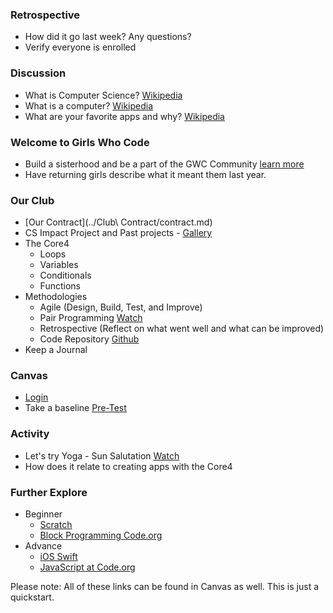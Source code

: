 ### Retrospective
* How did it go last week? Any questions?
* Verify everyone is enrolled

### Discussion
* What is Computer Science? [Wikipedia](https://en.wikipedia.org/wiki/Computer_science)
* What is a computer? [Wikipedia](https://en.wikipedia.org/wiki/Computer)
* What are your favorite apps and why? [Wikipedia](https://en.wikipedia.org/wiki/Computer_program)

### Welcome to Girls Who Code
* Build a sisterhood and be a part of the GWC Community [learn more](https://girlswhocode.com/)
* Have returning girls describe what it meant them last year.

### Our Club
* [Our Contract](../Club\ Contract/contract.md)
* CS Impact Project and Past projects - [Gallery](http://projects.girlswhocode.com/)
* The Core4
  * Loops
  * Variables
  * Conditionals
  * Functions
* Methodologies 
  * Agile (Design, Build, Test, and Improve)
  * Pair Programming [Watch](https://www.youtube.com/watch?v=vgkahOzFH2Q)
  * Retrospective (Reflect on what went well and what can be improved)
  * Code Repository [Github](https://github.com/)
* Keep a Journal

### Canvas
* [Login](https://girlswhocode.instructure.com/login/canvas)
* Take a baseline [Pre-Test](https://www.tfaforms.com/439052) 

### Activity
* Let's try Yoga - Sun Salutation [Watch](https://www.youtube.com/watch?v=EpWenYr6W0A)
* How does it relate to creating apps with the Core4

### Further Explore
* Beginner
  * [Scratch](https://scratch.mit.edu/)
  * [Block Programming Code.org](https://studio.code.org/s/course4)
* Advance
  * [iOS Swift](http://www.apple.com/swift/playgrounds/)
  * [JavaScript at Code.org](https://code.org/educate/applab)

Please note: All of these links can be found in Canvas as well.  This is just a quickstart. 


